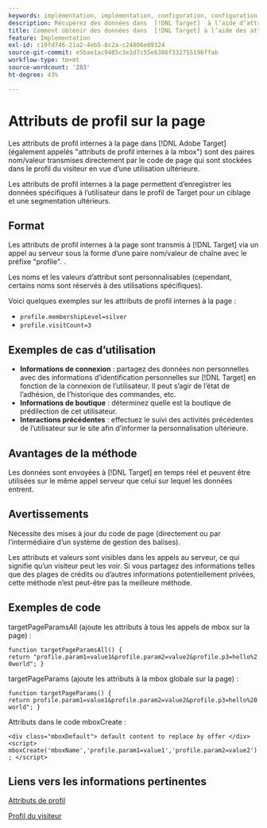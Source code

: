 ```yaml
---
keywords: implémentation, implémentation, configuration, configuration, paramètre de page
description: Récupérez des données dans  [!DNL Target]  à l’aide d’attributs de profil internes à la page.
title: Comment obtenir des données dans  [!DNL Target] à l’aide des attributs de profil internes à la page ?
feature: Implementation
exl-id: c19fd746-21a2-4eb5-8c2a-c24806e09324
source-git-commit: e5bae1ac9485c3e1d7c55e6386f332755196ffab
workflow-type: tm+mt
source-wordcount: '283'
ht-degree: 43%

---
```


# Attributs de profil sur la page

Les attributs de profil internes à la page dans [!DNL Adobe Target] (également appelés &quot;attributs de profil internes à la mbox&quot;) sont des paires nom/valeur transmises directement par le code de page qui sont stockées dans le profil du visiteur en vue d’une utilisation ultérieure.

Les attributs de profil internes à la page permettent d’enregistrer les données spécifiques à l’utilisateur dans le profil de Target pour un ciblage et une segmentation ultérieurs.

## Format

Les attributs de profil internes à la page sont transmis à [!DNL Target] via un appel au serveur sous la forme d’une paire nom/valeur de chaîne avec le préfixe &quot;profile&quot;. .

Les noms et les valeurs d’attribut sont personnalisables (cependant, certains noms sont réservés à des utilisations spécifiques).

Voici quelques exemples sur les attributs de profil internes à la page :

* `profile.membershipLevel=silver`
* `profile.visitCount=3`

## Exemples de cas d’utilisation

* **Informations de connexion** : partagez des données non personnelles avec des informations d’identification personnelles sur [!DNL Target] en fonction de la connexion de l’utilisateur. Il peut s’agir de l’état de l’adhésion, de l’historique des commandes, etc.
* **Informations de boutique** : déterminez quelle est la boutique de prédilection de cet utilisateur.
* **Interactions précédentes** : effectuez le suivi des activités précédentes de l’utilisateur sur le site afin d’informer la personnalisation ultérieure.

## Avantages de la méthode

Les données sont envoyées à [!DNL Target] en temps réel et peuvent être utilisées sur le même appel serveur que celui sur lequel les données entrent.

## Avertissements

Nécessite des mises à jour du code de page (directement ou par l’intermédiaire d’un système de gestion des balises).

Les attributs et valeurs sont visibles dans les appels au serveur, ce qui signifie qu’un visiteur peut les voir. Si vous partagez des informations telles que des plages de crédits ou d’autres informations potentiellement privées, cette méthode n’est peut-être pas la meilleure méthode.

## Exemples de code

targetPageParamsAll (ajoute les attributs à tous les appels de mbox sur la page) :

`function targetPageParamsAll() { return "profile.param1=value1&profile.param2=value2&profile.p3=hello%20world"; }`

targetPageParams (ajoute les attributs à la mbox globale sur la page) :

`function targetPageParams() { return profile.param1=value1&profile.param2=value2&profile.p3=hello%20world"; }`

Attributs dans le code mboxCreate :

`<div class="mboxDefault"> default content to replace by offer </div> <script> mboxCreate('mboxName','profile.param1=value1','profile.param2=value2'); </script>`

## Liens vers les informations pertinentes

[Attributs de profil](https://experienceleague.adobe.com/docs/target/using/audiences/visitor-profiles/profile-parameters.html)

[Profil du visiteur](https://experienceleague.adobe.com/docs/target/using/audiences/create-audiences/categories-audiences/visitor-profile.html)
